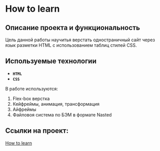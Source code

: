 # How to learn

## Описание проекта и функциональность

Цель данной работы научитья верстать одностраничный сайт через язык разметки HTML с использованием таблиц стилей CSS.

## Используемые технологии

* __`HTML`__
* __`CSS`__

В работе используются: 
1. Flex-box верстка 
2. Кейфреймы, анимация, трансформация 
3. Айфреймы 
4. Файловоя система по БЭМ в формате Nasted 

## Ссылки на проект:

[How to learn](https://smokenspanish.github.io/how-to-learn/)
